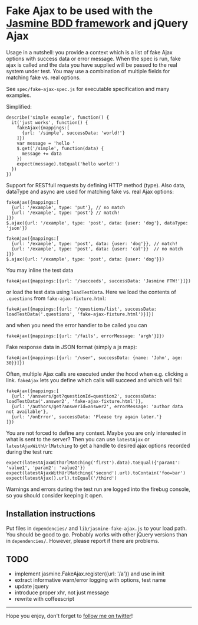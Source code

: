 # Fake Ajax to be used with the [Jasmine BDD framework](http://pivotal.github.com/jasmine/) and jQuery Ajax

Usage in a nutshell: you provide a context which is a list of fake Ajax options with success data or error message. When the spec is run, fake ajax is called and the data you have supplied will be passed to the real system under test. You may use a combination of multiple fields for matching fake vs. real options.

See `spec/fake-ajax-spec.js` for executable specification and many examples.

Simplified:

    describe('simple example', function() {
      it('just works', function() {
        fakeAjax({mappings:[
          {url: '/simple', successData: 'world!'}
        ]})
        var message = 'hello '
        $.get('/simple', function(data) {
          message += data
        })
        expect(message).toEqual('hello world!')
      })
    })

Support for RESTfull requests by defining HTTP method (type). Also data, dataType and async are used for matching fake vs. real Ajax options:

    fakeAjax({mappings:[
      {url: '/example', type: 'put'}, // no match
      {url: '/example', type: 'post'} // match!
    ]})
    $.ajax({url: '/example', type: 'post', data: {user: 'dog'}, dataType: 'json'})

    fakeAjax({mappings:[
      {url: '/example', type: 'post', data: {user: 'dog'}}, // match!
      {url: '/example', type: 'post', data: {user: 'cat'}}  // no match
    ]})
    $.ajax({url: '/example', type: 'post', data: {user: 'dog'}})

You may inline the test data

    fakeAjax({mappings:[{url: '/succeeds', successData: 'Jasmine FTW!'}]})

or load the test data using `loadTestData`. Here we load the contents of `.questions` from `fake-ajax-fixture.html`:

    fakeAjax({mappings:[{url: '/questions/list', successData: loadTestData('.questions', 'fake-ajax-fixture.html')}]})

and when you need the error handler to be called you can

    fakeAjax({mappings:[{url: '/fails', errorMessage: 'argh'}]})

Fake response data in JSON format (simply a js map):

    fakeAjax({mappings:[{url: '/user', successData: {name: 'John', age: 30}}]})

Often, multiple Ajax calls are executed under the hood when e.g. clicking a link. `fakeAjax` lets you define which calls will succeed and which will fail:

    fakeAjax({mappings:[
      {url: '/answers/get?questionId=question2', successData: loadTestData('.answer2', 'fake-ajax-fixture.html')},
      {url: '/authors/get?answerId=answer2', errorMessage: 'author data not available'},
      {url: '/onError', successData: 'Please try again later.'}
    ]})

You are not forced to define any context. Maybe you are only interested in what is sent to the server? Then you can use `latestAjax` or `latestAjaxWithUrlMatching` to get a handle to desired ajax options recorded during the test run:

    expect(latestAjaxWithUrlMatching('first').data).toEqual({'param1': 'value1', 'param2': 'value2'})
    expect(latestAjaxWithUrlMatching('second').url).toContain('foo=bar')
    expect(latestAjax().url).toEqual('/third')

Warnings and errors during the test run are logged into the firebug console, so you should consider keeping it open.

## Installation instructions

Put files in `dependencies/` and `lib/jasmine-fake-ajax.js` to your load path. You should be good to go. Probably works with other jQuery versions than in `dependencies/`. However, please report if there are problems.

## TODO

* implement jasmine.FakeAjax.register({url: '/a'}) and use in init
* extract informative warn/error logging with options, test name
* update jquery
* introduce proper xhr, not just message
* rewrite with coffeescript

---

Hope you enjoy, don't forget to [follow me on twitter](http://twitter.com/mileskin)!

